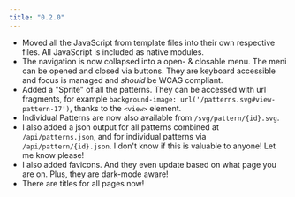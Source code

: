 ```yaml
---
title: "0.2.0"
---
```


+ Moved all the JavaScript from template files into their own respective files. All JavaScript is included as native modules.
+ The navigation is now collapsed into a open- & closable menu. The meni can be opened and closed via buttons. They are keyboard accessible and focus is managed and _should_ be WCAG compliant.
+ Added a "Sprite" of all the patterns. They can be accessed with url fragments, for example `background-image: url('/patterns.svg#view-pattern-17')`, thanks to the `<view>` element.
+ Individual Patterns are now also available from `/svg/pattern/{id}.svg`.
+ I also added a json output for all patterns combined at `/api/patterns.json`, and for individual patterns via `/api/pattern/{id}.json`. I don't know if this is valuable to anyone! Let me know please!
+ I also added favicons. And they even update based on what page you are on. Plus, they are dark-mode aware!
+ There are titles for all pages now!
